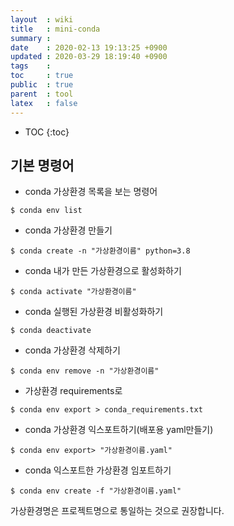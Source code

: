 ```yaml
---
layout  : wiki
title   : mini-conda 
summary : 
date    : 2020-02-13 19:13:25 +0900
updated : 2020-03-29 18:19:40 +0900
tags    : 
toc     : true
public  : true
parent  : tool
latex   : false
---
```

* TOC
{:toc}

## 기본 명령어

* conda 가상환경 목록을 보는 명령어

```shell
$ conda env list
```

* conda 가상환경 만들기

```shell 
$ conda create -n "가상환경이름" python=3.8
```

* conda 내가 만든 가상환경으로 활성화하기

```shell
$ conda activate "가상환경이름"
```

* conda 실행된 가상환경 비활성화하기

```shell
$ conda deactivate
```

* conda 가상환경 삭제하기

```shell
$ conda env remove -n "가상환경이름"
```

* 가상환경 requirements로

```shell
$ conda env export > conda_requirements.txt
```

* conda 가상환경 익스포트하기(배포용 yaml만들기)

```shell
$ conda env export> "가상환경이름.yaml"
```

* conda 익스포트한 가상환경 임포트하기

```shell
$ conda env create -f "가상환경이름.yaml"
```

가상환경명은 프로젝트명으로 통일하는 것으로 권장합니다.
